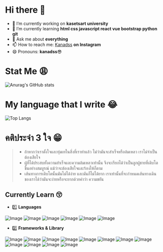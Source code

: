 # Hi there 👋

- 🔭 I’m currently working on **kasetsart university**
- 🌱 I’m currently learning **html css javascript react vue bootstrap python git**
- 💬 Ask me about **everything**
- 📫 How to reach me:  [Kanadss](https://www.instagram.com/kanadss/) **on Instagram**
- 😄 Pronouns: **kanadss**:sunglasses:


<!-- - 👯 I’m looking to collaborate on ...
- 🤔 I’m looking for help with ...
- ⚡ Fun fact: ... -->


# Stat Me :weary:
![Anurag's GitHub stats](https://github-readme-stats.vercel.app/api?username=humblekana&show_icons=true&theme=jolly)

# My language that I write :joy:
![Top Langs](https://github-readme-stats.vercel.app/api/top-langs/?username=humblekana)

# คติประจำ 3 ใจ :grin:
> - ถ้าหากว่าเราตั้งใจและทุ่มเทในสิ่งที่เราทำแล้ว ไม่ว่ามันจะสำเร็จหรือล้มเหลว เราไม่จำเป็นต้องเสียใจ
> - ผู้ที่ได้ประสบทั้งความสำเร็จและความล้มเหลวเท่านั้น จึงจะเรียกได้ว่าเป็นลูกผู้ชายที่เติบโตขึ้นอย่างสมบูรณ์ แม้ว่าจะต้องเสียใจและร้องไห้ก็ตาม
> - เส้นทางการเติบโตนั้นมันไม่ได้ง่าย และมันก็ไม่ได้ยาก เราเท่านั้นที่จะกำหนดเส้นทางเดินของเราได้ว่ามันจะง่ายหรือจะยากด้วยคำว่า ความขยัน


## Currently Learn :kissing_closed_eyes:

* :one: **Languages**

![Image](https://img.shields.io/badge/HTML5-E34F26?style=for-the-badge&logo=html5&logoColor=white)
![Image](https://img.shields.io/badge/CSS3-1572B6?style=for-the-badge&logo=css3&logoColor=white)
![Image](https://img.shields.io/badge/JavaScript-323330?style=for-the-badge&logo=javascript&logoColor=F7DF1E)
![Image](https://img.shields.io/badge/Python-FFD43B?style=for-the-badge&logo=python&logoColor=blue)
![Image](https://img.shields.io/badge/C-00599C?style=for-the-badge&logo=c&logoColor=white)
![Image](https://img.shields.io/badge/C%2B%2B-00599C?style=for-the-badge&logo=c%2B%2B&logoColor=white)

* :two: **Frameworks & Library**

![Image](https://img.shields.io/badge/Bootstrap-563D7C?style=for-the-badge&logo=bootstrap&logoColor=white)
![Image](https://img.shields.io/badge/Express.js-000000?style=for-the-badge&logo=express&logoColor=white)
![Image](https://img.shields.io/badge/firebase-ffca28?style=for-the-badge&logo=firebase&logoColor=black)
![Image](https://img.shields.io/badge/Node.js-339933?style=for-the-badge&logo=nodedotjs&logoColor=white)
![Image](https://img.shields.io/badge/npm-CB3837?style=for-the-badge&logo=npm&logoColor=white)
![Image](https://img.shields.io/badge/Postman-FF6C37?style=for-the-badge&logo=Postman&logoColor=white)
![Image](https://img.shields.io/badge/React-20232A?style=for-the-badge&logo=react&logoColor=61DAFB)
![Image](https://img.shields.io/badge/React_Router-CA4245?style=for-the-badge&logo=react-router&logoColor=white)
![Image](https://img.shields.io/badge/Vue.js-35495E?style=for-the-badge&logo=vuedotjs&logoColor=4FC08D)
![Image](https://img.shields.io/badge/Node.js-339933?style=for-the-badge&logo=nodedotjs&logoColor=white)
![Image](https://img.shields.io/badge/npm-CB3837?style=for-the-badge&logo=npm&logoColor=white)
![Image](https://img.shields.io/badge/Postman-FF6C37?style=for-the-badge&logo=Postman&logoColor=white)
  
<!-- * :three: **Database**

![Image](https://img.shields.io/badge/MongoDB-4EA94B?style=for-the-badge&logo=mongodb&logoColor=white)
![Image](https://img.shields.io/badge/SQLite-07405E?style=for-the-badge&logo=sqlite&logoColor=white)


* :four: **IDE**

![Image](https://img.shields.io/badge/Visual_Studio_Code-0078D4?style=for-the-badge&logo=visual%20studio%20code&logoColor=white)
![Image](https://img.shields.io/badge/Colab-F9AB00?style=for-the-badge&logo=googlecolab&color=525252)
![Image](https://img.shields.io/badge/Arduino_IDE-00979D?style=for-the-badge&logo=arduino&logoColor=white)

* :five: **Office**

![Image](https://img.shields.io/badge/Miro-050038?style=for-the-badge&logo=Miro&logoColor=white)
![Image](https://img.shields.io/badge/Notion-000000?style=for-the-badge&logo=notion&logoColor=white)

* :six: **Os**

![Image](https://img.shields.io/badge/Android-3DDC84?style=for-the-badge&logo=android&logoColor=white)
![Image](https://img.shields.io/badge/Windows-0078D6?style=for-the-badge&logo=windows&logoColor=white)

* :seven: **Social**

![Image](https://img.shields.io/badge/Codepen-000000?style=for-the-badge&logo=codepen&logoColor=white)
![Image](https://img.shields.io/badge/Facebook-1877F2?style=for-the-badge&logo=facebook&logoColor=white)
![Image](https://img.shields.io/badge/Instagram-E4405F?style=for-the-badge&logo=instagram&logoColor=white)
![Image](https://img.shields.io/badge/TikTok-000000?style=for-the-badge&logo=tiktok&logoColor=white)
![Image](https://img.shields.io/badge/GitHub-100000?style=for-the-badge&logo=github&logoColor=white)


* :eight: **Terminal**

![Image](https://img.shields.io/badge/GIT-E44C30?style=for-the-badge&logo=git&logoColor=white)
![Image](https://img.shields.io/badge/powershell-5391FE?style=for-the-badge&logo=powershell&logoColor=white)
![Image](https://img.shields.io/badge/windows%20terminal-4D4D4D?style=for-the-badge&logo=windows%20terminal&logoColor=white)


* :nine: **Web Browsers & Workspace Spec**

![Image](https://img.shields.io/badge/Google_chrome-4285F4?style=for-the-badge&logo=Google-chrome&logoColor=white)
![Image](https://img.shields.io/badge/Microsoft_Edge-0078D7?style=for-the-badge&logo=Microsoft-edge&logoColor=white)
![Image](https://img.shields.io/badge/Safari-FF1B2D?style=for-the-badge&logo=Safari&logoColor=white)
![Image](https://img.shields.io/badge/Apple%20laptop-333333?style=for-the-badge&logo=apple&logoColor=white)
![Image](https://img.shields.io/badge/asus%20laptop-000000?style=for-the-badge&logo=asus&logoColor=white)
![Image](https://img.shields.io/badge/Intel%20Core_i5_10th-0071C5?style=for-the-badge&logo=intel&logoColor=white)
![Image](https://img.shields.io/badge/NVIDIA-GTX1650-76B900?style=for-the-badge&logo=nvidia&logoColor=white)
![Image](https://img.shields.io/badge/asus%20laptop-000000?style=for-the-badge&logo=asus&logoColor=white) -->

